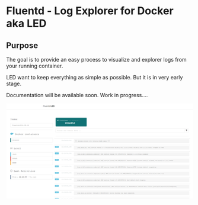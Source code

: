 # Fluentd - Log Explorer for Docker aka  **LED**

## Purpose

The goal is to provide an easy process to visualize and explorer logs from your
running container.

LED want to keep everything as simple as possible. But it is in very early stage.

Documentation will be available soon. Work in progress....

![](current_3.png?raw=true)

